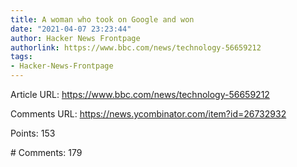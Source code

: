 ```yaml
---
title: A woman who took on Google and won
date: "2021-04-07 23:23:44"
author: Hacker News Frontpage
authorlink: https://www.bbc.com/news/technology-56659212
tags:
- Hacker-News-Frontpage
---
```


<p>Article URL: <a href="https://www.bbc.com/news/technology-56659212">https://www.bbc.com/news/technology-56659212</a></p>
<p>Comments URL: <a href="https://news.ycombinator.com/item?id=26732932">https://news.ycombinator.com/item?id=26732932</a></p>
<p>Points: 153</p>
<p># Comments: 179</p>
